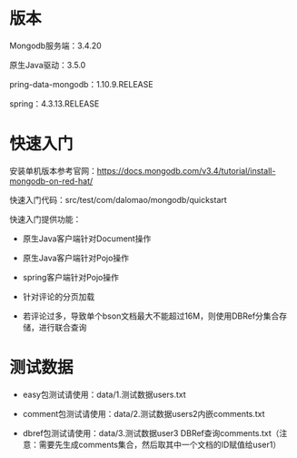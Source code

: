 # 版本

Mongodb服务端：3.4.20

原生Java驱动：3.5.0

pring-data-mongodb：1.10.9.RELEASE

spring：4.3.13.RELEASE

# 快速入门

安装单机版本参考官网：https://docs.mongodb.com/v3.4/tutorial/install-mongodb-on-red-hat/

快速入门代码：src/test/com/dalomao/mongodb/quickstart

快速入门提供功能：

* 原生Java客户端针对Document操作

* 原生Java客户端针对Pojo操作

* spring客户端针对Pojo操作

* 针对评论的分页加载

* 若评论过多，导致单个bson文档最大不能超过16M，则使用DBRef分集合存储，进行联合查询

# 测试数据

* easy包测试请使用：data/1.测试数据users.txt

* comment包测试请使用：data/2.测试数据users2内嵌comments.txt

* dbref包测试请使用：data/3.测试数据user3 DBRef查询comments.txt（注意：需要先生成comments集合，然后取其中一个文档的ID赋值给user1）

